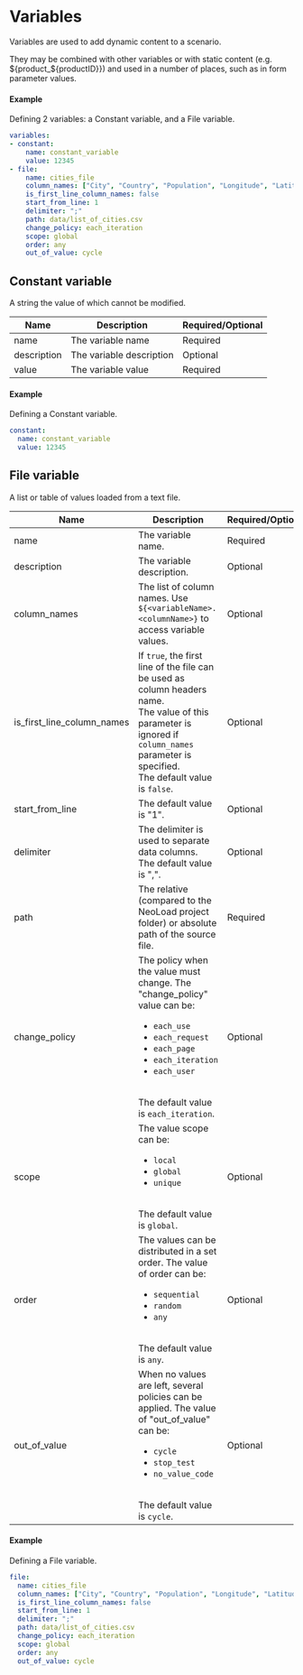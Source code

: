# Variables
Variables are used to add dynamic content to a scenario.

They may be combined with other variables or with static content (e.g. ${product_${productID}}) and used in a number of places, such as in form parameter values.


#### Example
Defining 2 variables: a Constant variable, and a File variable.

```yaml
variables:
- constant:
    name: constant_variable
    value: 12345
- file:
    name: cities_file
    column_names: ["City", "Country", "Population", "Longitude", "Latitude"]
    is_first_line_column_names: false
    start_from_line: 1
    delimiter: ";"
    path: data/list_of_cities.csv
    change_policy: each_iteration
    scope: global
    order: any
    out_of_value: cycle
```

## Constant variable
A string the value of which cannot be modified.

| Name        | Description                   | Required/Optional |
| ----------- | ----------------------------- | ----------------- |
| name        | The variable name           | Required          |
| description | The variable description     | Optional          |
| value       | The variable value           | Required          |

#### Example
Defining a Constant variable.

```yaml
constant:
  name: constant_variable
  value: 12345
```

## File variable
A list or table of values loaded from a text file.

| Name          | Description                                       | Required/Optional |
| ------------- | ------------------------------------------------- | ----------------- |
| name          | The variable name.                                | Required          |
| description   | The variable description.                         | Optional          |
| column_names  | The list of column names. Use `${<variableName>.<columnName>}` to access variable values. | Optional          |
| is_first_line_column_names | If `true`, the first line of the file can be used as column headers name.<br>The value of this parameter is ignored if `column_names` parameter is specified.<br>The default value is `false`.| Optional          |
| start_from_line | The default value is "1".  | Optional          |
| delimiter     | The delimiter is used to separate data columns.</br>The default value is ",".| Optional          |
| path          | The relative (compared to the NeoLoad project folder) or absolute path of the source file.| Required          |
| change_policy | The policy when the value must change. The "change_policy" value can be: <ul><li>`each_use`</li><li>`each_request`</li><li>`each_page`</li><li>`each_iteration`</li><li>`each_user`</li></ul></br>The default value is `each_iteration`.| Optional          |
| scope         | The value scope can be: <ul><li>`local`</li><li>`global`</li><li>`unique`</li></ul></br>The default value is `global`.| Optional          |
| order         | The values can be distributed in a set order. The value of order can be:<ul><li>`sequential`</li><li>`random`</li><li>`any`</li></ul></br>The default value is `any`.| Optional          |
| out_of_value  | When no values are left, several policies can be applied. The value of "out_of_value" can be:<ul><li>`cycle`</li><li>`stop_test`</li><li>`no_value_code`</li></ul></br>The default value is `cycle`.| Optional          |

#### Example
Defining a File variable.

```yaml
file:
  name: cities_file
  column_names: ["City", "Country", "Population", "Longitude", "Latitude"]
  is_first_line_column_names: false
  start_from_line: 1
  delimiter: ";"
  path: data/list_of_cities.csv
  change_policy: each_iteration
  scope: global
  order: any
  out_of_value: cycle
```

